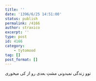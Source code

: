 ```yaml
---
title: ''
date: '1396/6/25 14:51:00'
status: publish
permalink: /4166
author: straxico
excerpt: ''
type: post
id: 4166
category:
    - tytomood
tag: []
post_format: []
---
```

توو زندگی نمیدونی مشتِ بعدی رو از کی میخوری